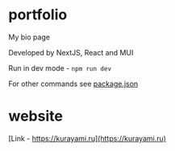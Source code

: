 # portfolio

My bio page

Developed by NextJS, React and MUI

Run in dev mode - `npm run dev`

For other commands see [package.json](package.json)

# website

[Link - https://kurayami.ru](https://kurayami.ru)
